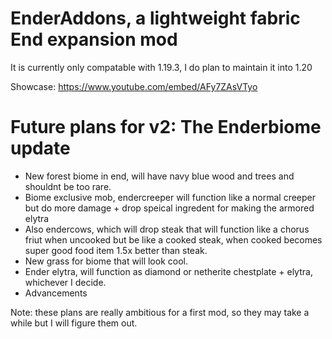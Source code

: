 # EnderAddons, a lightweight fabric End expansion mod
It is currently only compatable with 1.19.3, I do plan to maintain it into 1.20

Showcase: https://www.youtube.com/embed/AFy7ZAsVTyo

# Future plans for v2: The Enderbiome update
* New forest biome in end, will have navy blue wood and trees and shouldnt be too rare.
* Biome exclusive mob, endercreeper will function like a normal creeper but do more damage + drop speical ingredent for making the armored elytra
* Also endercows, which will drop steak that will function like a chorus friut when uncooked but be like a cooked steak, when cooked becomes super good food item 1.5x better than steak.
* New grass for biome that will look cool.
* Ender elytra, will function as diamond or netherite chestplate + elytra, whichever I decide.
* Advancements

Note: these plans are really ambitious for a first mod, so they may take a while but I will figure them out.
